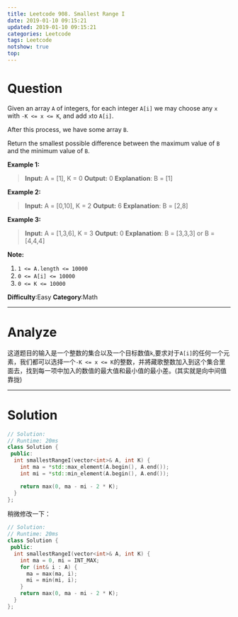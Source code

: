 ```yaml
---
title: Leetcode 908. Smallest Range I
date: 2019-01-10 09:15:21
updated: 2019-01-10 09:15:21
categories: Leetcode
tags: Leetcode
notshow: true
top:
---
```


# Question

Given an array  `A`  of integers, for each integer  `A[i]`  we may choose any  `x`  with  `-K <= x <= K`, and add  `x`to  `A[i]`.

After this process, we have some array  `B`.

Return the smallest possible difference between the maximum value of  `B` and the minimum value of  `B`.

**Example 1:**

> **Input:** A = [1], K = 0
> **Output:** 0
> **Explanation**: B = [1]

**Example 2:**

> **Input:** A = [0,10], K = 2
> **Output:** 6 **Explanation**: B = [2,8]

**Example 3:**

> **Input:** A = [1,3,6], K = 3
> **Output:** 0 **Explanation**: B = [3,3,3] or B = [4,4,4]

**Note:**

1.  `1 <= A.length <= 10000`
2.  `0 <= A[i] <= 10000`
3.  `0 <= K <= 10000`

**Difficulty**:Easy
**Category**:Math

<!-- more -->

------------

# Analyze

这道题目的输入是一个整数的集合以及一个目标数值`k`,要求对于`A[i]`的任何一个元素，我们都可以选择一个`-K <= x <= K`的整数，并將藏歌整数加入到这个集合里面去，找到每一项中加入的数值的最大值和最小值的最小差。(其实就是向中间值靠拢)

------------

# Solution

```cpp
// Solution:
// Runtime: 20ms
class Solution {
 public:
  int smallestRangeI(vector<int>& A, int K) {
    int ma = *std::max_element(A.begin(), A.end());
    int mi = *std::min_element(A.begin(), A.end());

    return max(0, ma - mi - 2 * K);
  }
};
```

稍微修改一下：

```cpp
// Solution:
// Runtime: 20ms
class Solution {
 public:
  int smallestRangeI(vector<int>& A, int K) {
    int ma = 0, mi = INT_MAX;
    for (int& i : A) {
      ma = max(ma, i);
      mi = min(mi, i);
    }
    return max(0, ma - mi - 2 * K);
  }
};
```
